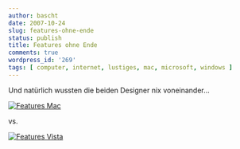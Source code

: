 ```yaml
---
author: bascht
date: 2007-10-24
slug: features-ohne-ende
status: publish
title: Features ohne Ende
comments: true
wordpress_id: '269'
tags: [ computer, internet, lustiges, mac, microsoft, windows ]
---
```


Und natürlich wussten die beiden Designer nix voneinander...

[![Features Mac](/blog/2007-10-24-features-ohne-ende/features_mac.png)](http://www.apple.com/macosx/features/300.html)

vs.

[![Features Vista](/blog/2007-10-24-features-ohne-ende/features_vista.png)](http://www.microsoft.com/windows/products/windowsvista/100reasons.mspx)
